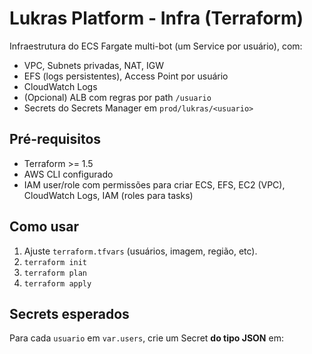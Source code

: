# Lukras Platform - Infra (Terraform)

Infraestrutura do ECS Fargate multi-bot (um Service por usuário), com:
- VPC, Subnets privadas, NAT, IGW
- EFS (logs persistentes), Access Point por usuário
- CloudWatch Logs
- (Opcional) ALB com regras por path `/usuario`
- Secrets do Secrets Manager em `prod/lukras/<usuario>`

## Pré-requisitos

- Terraform >= 1.5
- AWS CLI configurado
- IAM user/role com permissões para criar ECS, EFS, EC2 (VPC), CloudWatch Logs, IAM (roles para tasks)

## Como usar

1. Ajuste `terraform.tfvars` (usuários, imagem, região, etc).
2. `terraform init`
3. `terraform plan`
4. `terraform apply`

## Secrets esperados

Para cada `usuario` em `var.users`, crie um Secret **do tipo JSON** em:
